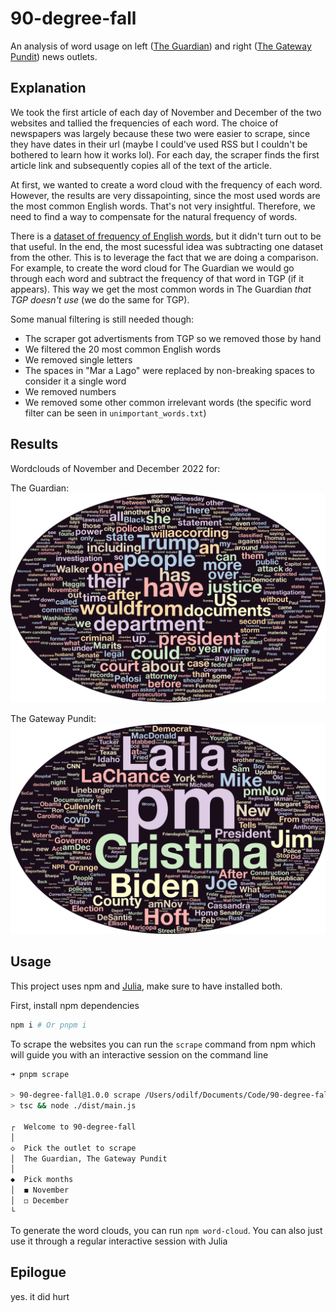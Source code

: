 # 90-degree-fall

An analysis of word usage on left ([The Guardian](https://www.theguardian.com/us-news)) and right ([The Gateway Pundit](https://www.thegatewaypundit.com/)) news outlets. 

## Explanation

We took the first article of each day of November and December of the two websites and tallied the frequencies of each word. The choice of newspapers was largely because these two were easier to scrape, since they have dates in their url (maybe I could've used RSS but I couldn't be bothered to learn how it works lol). For each day, the scraper finds the first article link and subsequently copies all of the text of the article. 

At first, we wanted to create a word cloud with the frequency of each word. However, the results are very dissapointing, since the most used words are the most common English words. That's not very insightful. Therefore, we need to find a way to compensate for the natural frequency of words.

There is a [dataset of frequency of English words](https://www.kaggle.com/datasets/rtatman/english-word-frequency), but it didn't turn out to be that useful. In the end, the most sucessful idea was subtracting one dataset from the other. This is to leverage the fact that we are doing a comparison. For example, to create the word cloud for The Guardian we would go through each word and subtract the frequency of that word in TGP (if it appears). This way we get the most common words in The Guardian *that TGP doesn't use* (we do the same for TGP).

Some manual filtering is still needed though: 
 - The scraper got advertisments from TGP so we removed those by hand
 - We filtered the 20 most common English words
 - We removed single letters
 - The spaces in "Mar a Lago" were replaced by non-breaking spaces to consider it a single word
 - We removed numbers
 - We removed some other common irrelevant words (the specific word filter can be seen in `unimportant_words.txt`)

## Results

Wordclouds of November and December 2022 for:

The Guardian:
![Wordcloud guardian](output/wordclouds/guardian_overall.svg)

The Gateway Pundit:
![Wordcloud pundit](output/wordclouds/pundit_overall.svg)

## Usage

This project uses npm and [Julia](https://julialang.org/), make sure to have installed both.

First, install npm dependencies

```bash
npm i # Or pnpm i
```

To scrape the websites you can run the `scrape` command from npm which will guide you with an interactive session on the command line

```bash
➜ pnpm scrape

> 90-degree-fall@1.0.0 scrape /Users/odilf/Documents/Code/90-degree-fall
> tsc && node ./dist/main.js

┌  Welcome to 90-degree-fall
│
◇  Pick the outlet to scrape
│  The Guardian, The Gateway Pundit
│
◆  Pick months
│  ◼ November
│  ◻ December
└
```

To generate the word clouds, you can run `npm word-cloud`. You can also just use it through a regular interactive session with Julia

## Epilogue

yes. it did hurt
